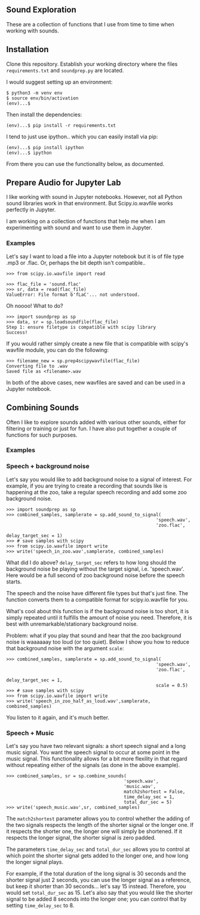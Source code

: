 ## Sound Exploration

These are a collection of functions that I use from time to time when working with sounds.

## Installation

Clone this repository. Establish your working directory where the files `requirements.txt` and `soundprep.py` are located.

I would suggest setting up an environment:
```
$ python3 -m venv env
$ source env/bin/activation
(env)...$ 
```
Then install the dependencies:
```
(env)...$ pip install -r requirements.txt
```
I tend to just use ipython.. which you can easily install via pip:
```
(env)...$ pip install ipython
(env)...$ ipython
```
From there you can use the functionality below, as documented.

## Prepare Audio for Jupyter Lab

I like working with sound in Jupyter notebooks. However, not all Python sound libraries work in that environment. But Scipy.io.wavfile works perfectly in Jupyter. 

I am working on a collection of functions that help me when I am experimenting with sound and want to use them in Jupyter. 

### Examples

Let's say I want to load a file into a Jupyter notebook but it is of file type .mp3 or .flac. Or, perhaps the bit depth isn't compatible.. 

```
>>> from scipy.io.wavfile import read

>>> flac_file = 'sound.flac'
>>> sr, data = read(flac_file)
ValueError: File format b'fLaC'... not understood.
```

Oh noooo! What to do?

```
>>> import soundprep as sp
>>> data, sr = sp.loadsoundfile(flac_file)
Step 1: ensure filetype is compatible with scipy library
Success!
```
If you would rather simply create a new file that is compatible with scipy's wavfile module, you can do the following:

```
>>> filename_new = sp.prep4scipywavfile(flac_file) 
Converting file to .wav
Saved file as <filename>.wav
```

In both of the above cases, new wavfiles are saved and can be used in a Jupyter notebook.

## Combining Sounds

Often I like to explore sounds added with various other sounds, either for filtering or training or just for fun. I have also put together a couple of functions for such purposes.

### Examples

### Speech + background noise

Let's say you would like to add background noise to a signal of interest. For example, if you are trying to create a recording that sounds like is happening at the zoo, take a regular speech recording and add some zoo background noise.

```
>>> import soundprep as sp
>>> combined_samples, samplerate = sp.add_sound_to_signal(
                                                        'speech.wav',
                                                        'zoo.flac', 
                                                        delay_target_sec = 1)
>>> # save samples with scipy
>>> from scipy.io.wavfile import write
>>> write('speech_in_zoo.wav',samplerate, combined_samples)
```

What did I do above? `delay_target_sec` refers to how long should the background noise be playing without the target signal, i.e. 'speech.wav'. Here would be a full second of zoo background noise before the speech starts. 

The speech and the noise have different file types but that's just fine. The function converts them to a compatible format for scipy.io.wavfile for you. 

What's cool about this function is if the background noise is too short, it is simply repeated until it fulfills the amount of noise you need. Therefore, it is best with unremarkable/stationary background noise.

Problem: what if you play that sound and hear that the zoo background noise is waaaaaay too loud (or too quiet). Below I show you how to reduce that background noise with the argument `scale`:
```
>>> combined_samples, samplerate = sp.add_sound_to_signal(
                                                        'speech.wav',
                                                        'zoo.flac', 
                                                        delay_target_sec = 1,
                                                        scale = 0.5)
>>> # save samples with scipy
>>> from scipy.io.wavfile import write
>>> write('speech_in_zoo_half_as_loud.wav',samplerate, combined_samples)
```
You listen to it again, and it's much better. 

### Speech + Music

Let's say you have two relevant signals: a short speech signal and a long music signal. You want the speech signal to occur at some point in the music signal. This functionality allows for a bit more flexility in that regard without repeating either of the signals (as done in the above example).

```
>>> combined_samples, sr = sp.combine_sounds(
                                            'speech.wav', 
                                            'music.wav',
                                            match2shortest = False,
                                            time_delay_sec = 1,
                                            total_dur_sec = 5)
>>> write('speech_music.wav',sr, combined_samples)
```
The `match2shortest` parameter allows you to control whether the adding of the two signals respects the length of the shorter signal or the longer one. If it respects the shorter one, the longer one will simply be shortened. If it respects the longer signal, the shorter signal is zero padded. 

The parameters `time_delay_sec` and `total_dur_sec` allows you to control at which point the shorter signal gets added to the longer one, and how long the longer signal plays. 

For example, if the total duration of the long signal is 30 seconds and the shorter signal just 2 seconds, you can use the longer signal as a reference, but keep it shorter than 30 seconds... let's say 15 instead. Therefore, you would set `total_dur_sec` as 15. Let's also say that you would like the shorter signal to be added 8 seconds into the longer one; you can control that by setting `time_delay_sec` to 8.
